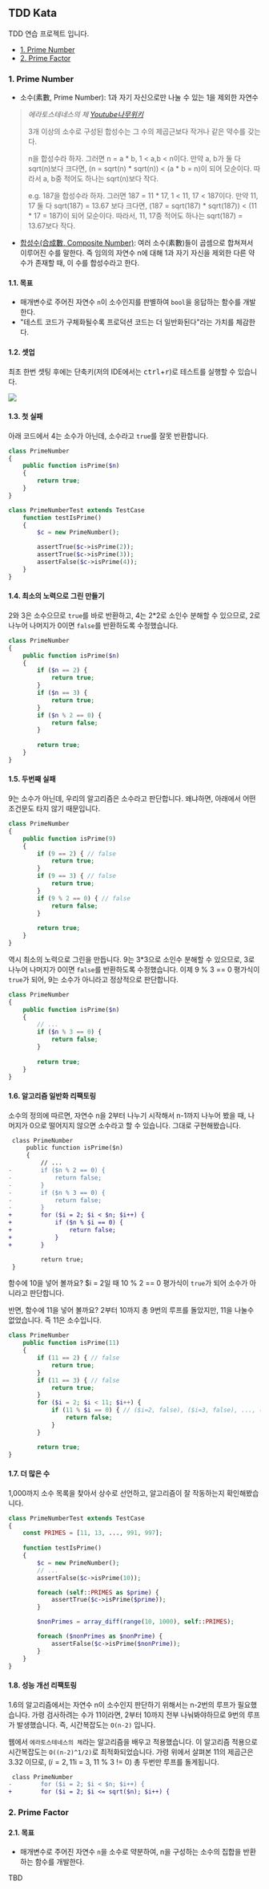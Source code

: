 ## TDD Kata

TDD 연습 프로젝트 입니다.

- [1. Prime Number](#1-prime-number)
- [2. Prime Factor](#2-prime-factor)

### 1. Prime Number

- 소수(素數, Prime Number): 1과 자기 자신으로만 나눌 수 있는 1을 제외한 자연수

> *에라토스테네스의 체 [Youtube](https://www.youtube.com/watch?v=fdTzyaDPhdo?t=15m41s)[나무위키](https://namu.wiki/w/소인수분해)*
>
> 3개 이상의 소수로 구성된 합성수는 그 수의 제곱근보다 작거나 같은 약수를 갖는다.
> 
> n을 합성수라 하자. 그러면 n = a * b, 1 < a,b < n이다. 만약 a, b가 둘 다 sqrt(n)보다 크다면, (n = sqrt(n) * sqrt(n)) < (a * b = n)이 되어 모순이다. 따라서 a, b중 적어도 하나는 sqrt(n)보다 작다.
> 
> e.g. 187을 합성수라 하자. 그러면 187 = 11 * 17, 1 < 11, 17 < 187이다. 만약 11, 17 둘 다 sqrt(187) = 13.67 보다 크다면, (187 = sqrt(187) * sqrt(187)) < (11 * 17 = 187)이 되어 모순이다. 따라서, 11, 17중 적어도 하나는 sqrt(187) = 13.67보다 작다.

- [합성수(合成數, Composite Number)](https://namu.wiki/w/합성수): 여러 소수(素數)들이 곱셈으로 합쳐져서 이루어진 수를 말한다. 즉 임의의 자연수 n에 대해 1과 자기 자신을 제외한 다른 약수가 존재할 때, 이 수를 합성수라고 한다.

#### 1.1. 목표

- 매개변수로 주어진 자연수 `n`이 소수인지를 판별하여 `bool`을 응답하는 함수를 개발한다.
- "테스트 코드가 구체화될수록 프로덕션 코드는 더 일반화된다"라는 가치를 체감한다.

#### 1.2. 셋업

최초 한번 셋팅 후에는 단축키(저의 IDE에서는 <kbd>ctrl</kbd>+<kbd>r</kbd>)로 테스트를 실행할 수 있습니다.

![](docs/01_tdd_setup.png)

#### 1.3. 첫 실패

아래 코드에서 4는 소수가 아닌데, 소수라고 `true`를 잘못 반환합니다.

```php
class PrimeNumber
{
    public function isPrime($n)
    {
        return true;
    }
}
```

```php
class PrimeNumberTest extends TestCase
    function testIsPrime()
    {
        $c = new PrimeNumber();

        assertTrue($c->isPrime(2));
        assertTrue($c->isPrime(3));
        assertFalse($c->isPrime(4));
    }
}
```

#### 1.4. 최소의 노력으로 그린 만들기

2와 3은 소수으므로 `true`를 바로 반환하고, 4는 2*2로 소인수 분해할 수 있으므로, 2로 나누어 나머지가 0이면 `false`를 반환하도록 수정했습니다.

```php
class PrimeNumber
{
    public function isPrime($n)
    {
        if ($n == 2) {
            return true;
        }
        if ($n == 3) {
            return true;
        }
        if ($n % 2 == 0) {
            return false;
        }
    
        return true;
    }
}
```

#### 1.5. 두번째 실패

9는 소수가 아닌데, 우리의 알고리즘은 소수라고 판단합니다. 왜냐하면, 아래에서 어떤 조건문도 타지 않기 때문입니다.

```php
class PrimeNumber
{
    public function isPrime(9)
    {
        if (9 == 2) { // false
            return true;
        }
        if (9 == 3) { // false
            return true;
        }
        if (9 % 2 == 0) { // false
            return false;
        }
    
        return true;
    }
}
``` 

역시 최소의 노력으로 그린을 만듭니다. 9는 3*3으로 소인수 분해할 수 있으므로, 3로 나누어 나머지가 0이면 `false`를 반환하도록 수정했습니다. 이제 9 % 3 == 0 평가식이 `true`가 되어, 9는 소수가 아니라고 정상적으로 판단합니다.

```php
class PrimeNumber
{
    public function isPrime($n)
    {
        // ...
        if ($n % 3 == 0) {
            return false;
        }
    
        return true;
    }
}
```

#### 1.6. 알고리즘 일반화 리팩토링

소수의 정의에 따르면, 자연수 n을 2부터 나누기 시작해서 n-1까지 나누어 봤을 때, 나머지가 0으로 떨어지지 않으면 소수라고 할 수 있습니다. 그대로 구현해봤습니다.

```diff
 class PrimeNumber
     public function isPrime($n)
     {
         // ...
-        if ($n % 2 == 0) {
-            return false;
-        }
-        if ($n % 3 == 0) {
-            return false;
-        }
+        for ($i = 2; $i < $n; $i++) {
+            if ($n % $i == 0) {
+                return false;
+            }
+        }

         return true;
 }
```

함수에 10을 넣어 볼까요? $i = 2일 때 10 % 2 == 0 평가식이 `true`가 되어 소수가 아니라고 판단합니다. 

반면, 함수에 11을 넣어 볼까요? 2부터 10까지 총 9번의 루프를 돌았지만, 11을 나눌수 없었습니다. 즉 11은 소수입니다.

```php
class PrimeNumber
    public function isPrime(11)
    {
        if (11 == 2) { // false
            return true;
        }
        if (11 == 3) { // false
            return true;
        }        
        for ($i = 2; $i < 11; $i++) {
            if (11 % $i == 0) { // ($i=2, false), ($i=3, false), ..., ($i=10, false)
                return false;
            }
        }

        return true;
}
```

#### 1.7. 더 많은 수

1,000까지 소수 목록을 찾아서 상수로 선언하고, 알고리즘이 잘 작동하는지 확인해봤습니다.

```php
class PrimeNumberTest extends TestCase
{
    const PRIMES = [11, 13, ..., 991, 997];
    
    function testIsPrime()
    {
        $c = new PrimeNumber();
        // ...
        assertFalse($c->isPrime(10));

        foreach (self::PRIMES as $prime) {
            assertTrue($c->isPrime($prime));
        }

        $nonPrimes = array_diff(range(10, 1000), self::PRIMES);

        foreach ($nonPrimes as $nonPrime) {
            assertFalse($c->isPrime($nonPrime));
        }
    }
}
```

#### 1.8. 성능 개선 리팩토링

1.6의 알고리즘에서는 자연수 n이 소수인지 판단하기 위해서는 n-2번의 루프가 필요했습니다. 가령 검사하려는 수가 11이라면, 2부터 10까지 전부 나눠봐야하므로 9번의 루프가 발생했습니다. 즉, 시간복잡도는 `O(n-2)` 입니다.

웹에서 `에라토스테네스의 체`라는 알고리즘을 배우고 적용했습니다. 이 알고리즘 적용으로 시간복잡도는 `O((n-2)^1/2)`로 최적화되었습니다. 가령 위에서 살펴본 11의 제곱근은 3.32 이므로, ($i = 2, 11 % 2 != 0), ($i = 3, 11 % 3 != 0) 총 두번만 루프를 돌게됩니다.

```diff
 class PrimeNumber
-        for ($i = 2; $i < $n; $i++) {
+        for ($i = 2; $i <= sqrt($n); $i++) {
```

### 2. Prime Factor

#### 2.1. 목표

- 매개변수로 주어진 자연수 `n`을 소수로 약분하여, n을 구성하는 소수의 집합을 반환하는 함수를 개발한다.

TBD
